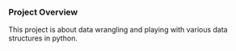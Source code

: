 ### Project Overview

 This project is about data wrangling and playing with various data structures in python.


